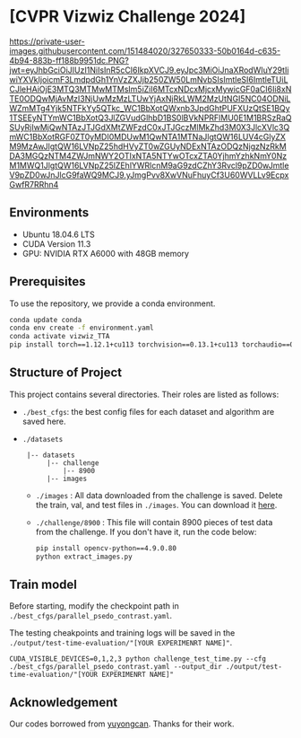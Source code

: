 # [CVPR Vizwiz Challenge 2024]
https://private-user-images.githubusercontent.com/151484020/327650333-50b0164d-c635-4b94-883b-ff188b9951dc.PNG?jwt=eyJhbGciOiJIUzI1NiIsInR5cCI6IkpXVCJ9.eyJpc3MiOiJnaXRodWIuY29tIiwiYXVkIjoicmF3LmdpdGh1YnVzZXJjb250ZW50LmNvbSIsImtleSI6ImtleTUiLCJleHAiOjE3MTQ3MTMwMTMsIm5iZiI6MTcxNDcxMjcxMywicGF0aCI6Ii8xNTE0ODQwMjAvMzI3NjUwMzMzLTUwYjAxNjRkLWM2MzUtNGI5NC04ODNiLWZmMTg4Yjk5NTFkYy5QTkc_WC1BbXotQWxnb3JpdGhtPUFXUzQtSE1BQy1TSEEyNTYmWC1BbXotQ3JlZGVudGlhbD1BS0lBVkNPRFlMU0E1M1BRSzRaQSUyRjIwMjQwNTAzJTJGdXMtZWFzdC0xJTJGczMlMkZhd3M0X3JlcXVlc3QmWC1BbXotRGF0ZT0yMDI0MDUwM1QwNTA1MTNaJlgtQW16LUV4cGlyZXM9MzAwJlgtQW16LVNpZ25hdHVyZT0wZGUyNDExNTAzODQzNjgzNzRkMDA3MGQzNTM4ZWJmNWY2OTIxNTA5NTYwOTcxZTA0YjhmYzhkNmY0NzM1MWQ1JlgtQW16LVNpZ25lZEhlYWRlcnM9aG9zdCZhY3Rvcl9pZD0wJmtleV9pZD0wJnJlcG9faWQ9MCJ9.yJmgPvv8XwVNuFhuyCf3U60WVLLv9EcpxGwfR7RRhn4
## Environments
+ Ubuntu 18.04.6 LTS
+ CUDA Version 11.3
+ GPU: NVIDIA RTX A6000 with 48GB memory

## Prerequisites

To use the repository, we provide a conda environment.

```bash
conda update conda
conda env create -f environment.yaml
conda activate vizwiz_TTA
pip install torch==1.12.1+cu113 torchvision==0.13.1+cu113 torchaudio==0.12.1 --extra-index-url https://download.pytorch.org/whl/cu113
```

## Structure of Project

This project contains several directories. Their roles are listed as follows:

+ `./best_cfgs`: the best config files for each dataset and algorithm are saved here.
+ `./datasets`
  
       |-- datasets 
  	        |-- challenge
                |-- 8900
            |-- images
  
  - `./images` : All data downloaded from the challenge is saved. Delete the train, val, and test files in `./images`. You can download it [here](https://github.com/rezaakb/VizWiz-Classification-Dataset).
  - `./challenge/8900` : This file will contain 8900 pieces of test data from the challenge. If you don't have it, run the code below:
  
    ```bash
    pip install opencv-python==4.9.0.80
    python extract_images.py
    ```

## Train model

Before starting, modify the checkpoint path in `./best_cfgs/parallel_psedo_contrast.yaml`.

The testing cheakpoints and training logs will be saved in the `./output/test-time-evaluation/"[YOUR EXPERIMENRT NAME]"`.

    CUDA_VISIBLE_DEVICES=0,1,2,3 python challenge_test_time.py --cfg ./best_cfgs/parallel_psedo_contrast.yaml --output_dir ./output/test-time-evaluation/"[YOUR EXPERIMENRT NAME]"

## Acknowledgement

Our codes borrowed from [yuyongcan](https://github.com/yuyongcan/Benchmark-TTA). Thanks for their work.



